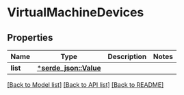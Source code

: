 # VirtualMachineDevices

## Properties
Name | Type | Description | Notes
------------ | ------------- | ------------- | -------------
**list** | [***serde_json::Value**](.md) |  | 

[[Back to Model list]](../README.md#documentation-for-models) [[Back to API list]](../README.md#documentation-for-api-endpoints) [[Back to README]](../README.md)



